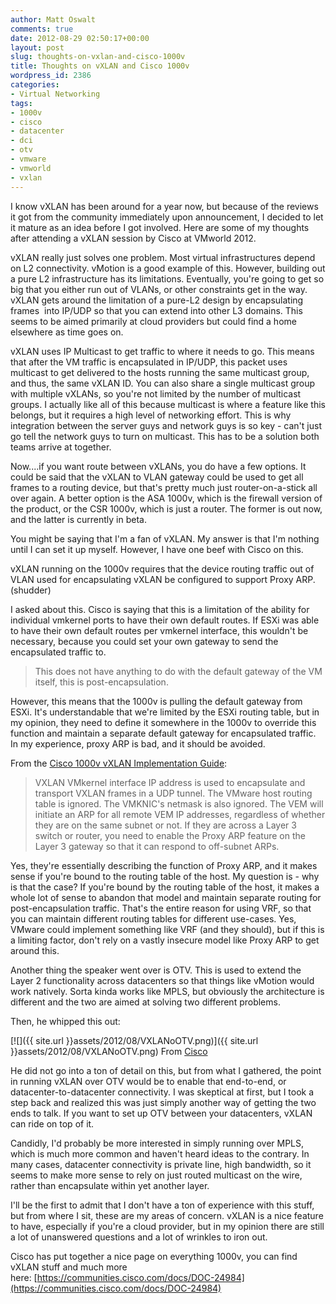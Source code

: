 ```yaml
---
author: Matt Oswalt
comments: true
date: 2012-08-29 02:50:17+00:00
layout: post
slug: thoughts-on-vxlan-and-cisco-1000v
title: Thoughts on vXLAN and Cisco 1000v
wordpress_id: 2386
categories:
- Virtual Networking
tags:
- 1000v
- cisco
- datacenter
- dci
- otv
- vmware
- vmworld
- vxlan
---
```


I know vXLAN has been around for a year now, but because of the reviews it got from the community immediately upon announcement, I decided to let it mature as an idea before I got involved. Here are some of my thoughts after attending a vXLAN session by Cisco at VMworld 2012.

vXLAN really just solves one problem. Most virtual infrastructures depend on L2 connectivity. vMotion is a good example of this. However, building out a pure L2 infrastructure has its limitations. Eventually, you're going to get so big that you either run out of VLANs, or other constraints get in the way. vXLAN gets around the limitation of a pure-L2 design by encapsulating frames  into IP/UDP so that you can extend into other L3 domains. This seems to be aimed primarily at cloud providers but could find a home elsewhere as time goes on.

vXLAN uses IP Multicast to get traffic to where it needs to go. This means that after the VM traffic is encapsulated in IP/UDP, this packet uses multicast to get delivered to the hosts running the same multicast group, and thus, the same vXLAN ID. You can also share a single multicast group with multiple vXLANs, so you're not limited by the number of multicast groups. I actually like all of this because multicast is where a feature like this belongs, but it requires a high level of networking effort. This is why integration between the server guys and network guys is so key - can't just go tell the network guys to turn on multicast. This has to be a solution both teams arrive at together.

Now....if you want route between vXLANs, you do have a few options. It could be said that the vXLAN to VLAN gateway could be used to get all frames to a routing device, but that's pretty much just router-on-a-stick all over again. A better option is the ASA 1000v, which is the firewall version of the product, or the CSR 1000v, which is just a router. The former is out now, and the latter is currently in beta.

You might be saying that I'm a fan of vXLAN. My answer is that I'm nothing until I can set it up myself. However, I have one beef with Cisco on this.

vXLAN running on the 1000v requires that the device routing traffic out of VLAN used for encapsulating vXLAN be configured to support Proxy ARP. (shudder)

I asked about this. Cisco is saying that this is a limitation of the ability for individual vmkernel ports to have their own default routes. If ESXi was able to have their own default routes per vmkernel interface, this wouldn't be necessary, because you could set your own gateway to send the encapsulated traffic to.

> This does not have anything to do with the default gateway of the VM itself, this is post-encapsulation.

However, this means that the 1000v is pulling the default gateway from ESXi. It's understandable that we're limited by the ESXi routing table, but in my opinion, they need to define it somewhere in the 1000v to override this function and maintain a separate default gateway for encapsulated traffic. In my experience, proxy ARP is bad, and it should be avoided.

From the [Cisco 1000v vXLAN Implementation Guide](http://www.cisco.com/en/US/prod/collateral/switches/ps9441/ps9902/guide_c07-702975.html#wp9000053):

> VXLAN VMkernel interface IP address is used to encapsulate and transport VXLAN frames in a UDP tunnel. The VMware host routing table is ignored. The VMKNIC's netmask is also ignored. The VEM will initiate an ARP for all remote VEM IP addresses, regardless of whether they are on the same subnet or not. If they are across a Layer 3 switch or router, you need to enable the Proxy ARP feature on the Layer 3 gateway so that it can respond to off-subnet ARPs.

Yes, they're essentially describing the function of Proxy ARP, and it makes sense if you're bound to the routing table of the host. My question is - why is that the case? If you're bound by the routing table of the host, it makes a whole lot of sense to abandon that model and maintain separate routing for post-encapsulation traffic. That's the entire reason for using VRF, so that you can maintain different routing tables for different use-cases. Yes, VMware could implement something like VRF (and they should), but if this is a limiting factor, don't rely on a vastly insecure model like Proxy ARP to get around this.

Another thing the speaker went over is OTV. This is used to extend the Layer 2 functionality across datacenters so that things like vMotion would work natively. Sorta kinda works like MPLS, but obviously the architecture is different and the two are aimed at solving two different problems.

Then, he whipped this out:

[![]({{ site.url }}assets/2012/08/VXLANoOTV.png)]({{ site.url }}assets/2012/08/VXLANoOTV.png) From [Cisco](http://www.cisco.com/web/CA/plus/assets/pdf/Cisco-Plus-Toronto-Enterprise-Private-Cloud-Computing-SCOMRIE.pdf)

He did not go into a ton of detail on this, but from what I gathered, the point in running vXLAN over OTV would be to enable that end-to-end, or datacenter-to-datacenter connectivity. I was skeptical at first, but I took a step back and realized this was just simply another way of getting the two ends to talk. If you want to set up OTV between your datacenters, vXLAN can ride on top of it.

Candidly, I'd probably be more interested in simply running over MPLS, which is much more common and haven't heard ideas to the contrary. In many cases, datacenter connectivity is private line, high bandwidth, so it seems to make more sense to rely on just routed multicast on the wire, rather than encapsulate within yet another layer.

I'll be the first to admit that I don't have a ton of experience with this stuff, but from where I sit, these are my areas of concern. vXLAN is a nice feature to have, especially if you're a cloud provider, but in my opinion there are still a lot of unanswered questions and a lot of wrinkles to iron out.

Cisco has put together a nice page on everything 1000v, you can find vXLAN stuff and much more here: [https://communities.cisco.com/docs/DOC-24984](https://communities.cisco.com/docs/DOC-24984)
